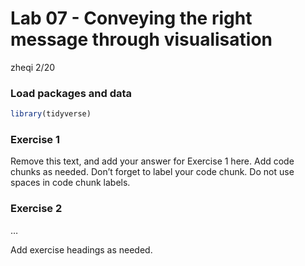 Lab 07 - Conveying the right message through visualisation
================
zheqi
2/20

### Load packages and data

``` r
library(tidyverse) 
```

### Exercise 1

Remove this text, and add your answer for Exercise 1 here. Add code
chunks as needed. Don’t forget to label your code chunk. Do not use
spaces in code chunk labels.

### Exercise 2

…

Add exercise headings as needed.
